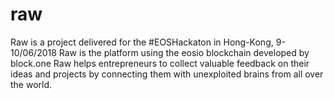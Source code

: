 # raw

Raw is a project delivered for the #EOSHackaton in Hong-Kong, 9-10/06/2018
Raw is the platform using the eosio blockchain developed by block.one
Raw helps entrepreneurs to collect valuable feedback on their ideas and projects by connecting them with unexploited brains from all over the world. 
